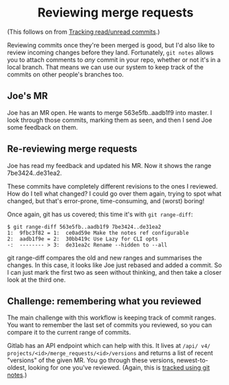 <h1 align="center">Reviewing merge requests</h1>

(This follows on from [Tracking read/unread commits](reviewing_commits.md).)

Reviewing commits once they're been merged is good, but I'd also like to
review incoming changes before they land.  Fortunately, `git notes` allows
you to attach comments to _any_ commit in your repo, whether or not it's
in a local branch.  That means we can use our system to keep track of the
commits on other people's branches too.

## Joe's MR

Joe has an MR open.  He wants to merge 563e5fb..aadb1f9 into master.  I look
through those commits, marking them as seen, and then I send Joe some feedback
on them.

## Re-reviewing merge requests

Joe has read my feedback and updated his MR.  Now it shows the range
7be3424..de31ea2.

These commits have completely different revisions to the ones I reviewed.
How do I tell what changed?  I could go over them again, trying to spot what
changed, but that's error-prone, time-consuming, and (worst) boring!

Once again, git has us covered; this time it's with `git range-diff`:

```
$ git range-diff 563e5fb..aadb1f9 7be3424..de31ea2
1:  9fbc3f82 = 1:  ce0ad59e Make the notes ref configurable
2:  aadb1f9e = 2:  30bb419c Use Lazy for CLI opts
-:  -------- > 3:  de31ea2c Rename --hidden to --all
```

git range-diff compares the old and new ranges and summarises the changes.
In this case, it looks like Joe just rebased and added a commit.  So I can
just mark the first two as seen without thinking, and then take a closer
look at the third one.

## Challenge: remembering what you reviewed

The main challenge with this workflow is keeping track of commit ranges. You
want to remember the last set of commits you reviewed, so you can compare it to
the current range of commits.

Gitlab has an API endpoint which can help with this.  It lives at `/api/ v4/
projects/<id>/merge_requests/<id>/versions` and returns a list of recent
"versions" of the given MR.  You go through these versions, newest-to-oldest,
looking for one you've reviewed.
(Again, this is [tracked using git notes](reviewing_commits.md).)

